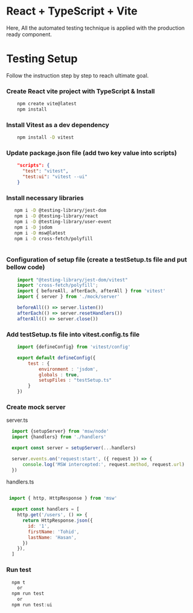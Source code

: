 # React + TypeScript + Vite

Here, All the automated testing technique is applied with the production ready component.


# Testing Setup

Follow the instruction step by step to reach ultimate goal.

### Create React vite project with TypeScript & Install 

```bash
    npm create vite@latest
    npm install 
```

### Install Vitest as a dev dependency 

```bash
    npm install -D vitest
```


### Update package.json file (add two key value into scripts)


```json
    "scripts": {
      "test": "vitest",
      "test:ui": "vitest --ui"
    }
```



### Install necessary libraries
 ```bash
    npm i -D @testing-library/jest-dom
    npm i -D @testing-library/react
    npm i -D @testing-library/user-event
    npm i -D jsdom
    npm i -D msw@latest
    npm i -D cross-fetch/polyfill
    
  ```


### Configuration of setup file (create a testSetup.ts file and put bellow code)


```js
    import "@testing-library/jest-dom/vitest"
    import 'cross-fetch/polyfill';
    import { beforeAll, afterEach, afterAll } from 'vitest'
    import { server } from './mock/server'

    beforeAll(() => server.listen())
    afterEach(() => server.resetHandlers())
    afterAll(() => server.close())

```

### Add testSetup.ts file into vitest.config.ts file

```js
    import {defineConfig} from 'vitest/config'

    export default defineConfig({
        test : {
            environment : 'jsdom',
            globals : true,
            setupFiles : "testSetup.ts"
        }
    })
```

### Create mock server

  server.ts

```js
  import {setupServer} from 'msw/node'
  import {handlers} from './handlers'

  export const server = setupServer(...handlers)

  server.events.on('request:start', ({ request }) => {
      console.log('MSW intercepted:', request.method, request.url)
  })

```

handlers.ts

```js

 import { http, HttpResponse } from 'msw'
 
  export const handlers = [
    http.get('/users', () => {
      return HttpResponse.json({
        id: '1',
        firstName: 'Tohid',
        lastName: 'Hasan',
      })
    }),
  ]

```


### Run test

```js
  npm t
    or 
  npm run test
    or
  npm run test:ui


```